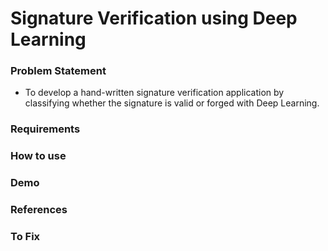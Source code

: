 # Signature Verification using Deep Learning

### Problem Statement
- To develop a hand-written signature verification application by classifying whether the signature is valid or forged with Deep Learning.

### Requirements
### How to use
### Demo
### References

### To Fix
